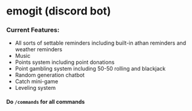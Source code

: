 # emogit (discord bot)

### Current Features:
- All sorts of settable reminders including built-in athan reminders and weather reminders
- Music
- Points system including point donations
- Point gambling system including 50-50 rolling and blackjack
- Random generation chatbot
- Catch mini-game
- Leveling system

#### Do `/commands` for all commands